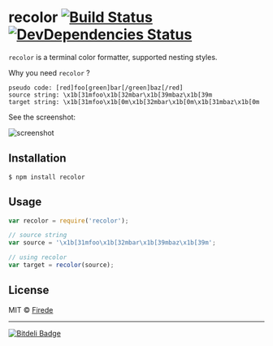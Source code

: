 recolor [![Build Status](https://travis-ci.org/firede/recolor.png)](https://travis-ci.org/firede/recolor) [![DevDependencies Status](https://david-dm.org/firede/recolor/dev-status.png)](https://david-dm.org/firede/recolor#info=devDependencies)
===

`recolor` is a terminal color formatter, supported nesting styles.

Why you need `recolor` ?

    pseudo code: [red]foo[green]bar[/green]baz[/red]
    source string: \x1b[31mfoo\x1b[32mbar\x1b[39mbaz\x1b[39m
    target string: \x1b[31mfoo\x1b[0m\x1b[32mbar\x1b[0m\x1b[31mbaz\x1b[0m

See the screenshot:

![screenshot](https://f.cloud.github.com/assets/157338/1850376/e8af5258-76cf-11e3-805d-b48dd4636acd.png)

## Installation

    $ npm install recolor

## Usage

```javascript
var recolor = require('recolor');

// source string
var source = '\x1b[31mfoo\x1b[32mbar\x1b[39mbaz\x1b[39m';

// using recolor
var target = recolor(source);
```

## License

MIT &copy; [Firede](https://github.com/firede)

---

[![Bitdeli Badge](https://d2weczhvl823v0.cloudfront.net/firede/recolor/trend.png)](https://bitdeli.com/free "Bitdeli Badge")
